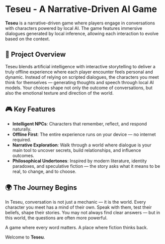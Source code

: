 # Teseu - A Narrative-Driven AI Game

**Teseu** is a narrative-driven game where players engage in conversations with characters powered by local AI. The game features immersive dialogues generated by local inference, allowing each interaction to evolve based on the context.

## 🚀 Project Overview

Teseu blends artificial intelligence with interactive storytelling to deliver a truly offline experience where each player encounter feels personal and dynamic. Instead of relying on scripted dialogues, the characters you meet think for themselves — generating thoughts and speech through local AI models. Your choices shape not only the outcome of conversations, but also the emotional texture and direction of the world.

## 🎮 Key Features

* **Intelligent NPCs**: Characters that remember, reflect, and respond naturally.
* **Offline First**: The entire experience runs on your device — no internet required.
* **Narrative Exploration**: Walk through a world where dialogue is your main tool to uncover secrets, build relationships, and influence outcomes.
* **Philosophical Undertones**: Inspired by modern literature, identity paradoxes, and speculative fiction — the story asks what it means to be real, to change, and to choose.

## 🌍 The Journey Begins

In Teseu, conversation is not just a mechanic — it is the world. Every character you meet has a mind of their own. Speak with them, test their beliefs, shape their stories. You may not always find clear answers — but in this world, the questions are often more powerful.

A game where every word matters. A place where fiction thinks back.

Welcome to **Teseu**.
